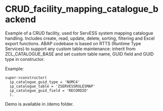 # CRUD_facility_mapping_catalogue_backend

Example of a CRUD facility, used for ServESS system mapping catalogue handling. 
Includes create, read, update, delete, sorting, filtering and Excel export functions.
ABAP codebase is based on RTTS (Runtime Type Services) to support any custom table maintenance: inherit from ZCL_CATALOGUE_BASE and set custom table name, GUID field and GUID type in constructor.

Example:

    super->constructor(
      ip_catalogue_guid_type = 'NUMC4'
      ip_catalogue_table = 'ZSERVESSRULESMAP'
      ip_catalogue_guid_field = 'RECORDID'
      ).
      
Demo is available in /demo folder.
